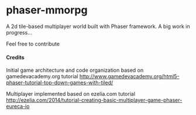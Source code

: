 phaser-mmorpg
=============

A 2d tile-based multiplayer world built with Phaser framework. A big work in progress...

Feel free to contribute



#### Credits

Initial game architecture and code organization based on gamedevacademy.org tutorial http://www.gamedevacademy.org/html5-phaser-tutorial-top-down-games-with-tiled/

Multiplayer implemented based on ezelia.com tutorial http://ezelia.com/2014/tutorial-creating-basic-multiplayer-game-phaser-eureca-io
